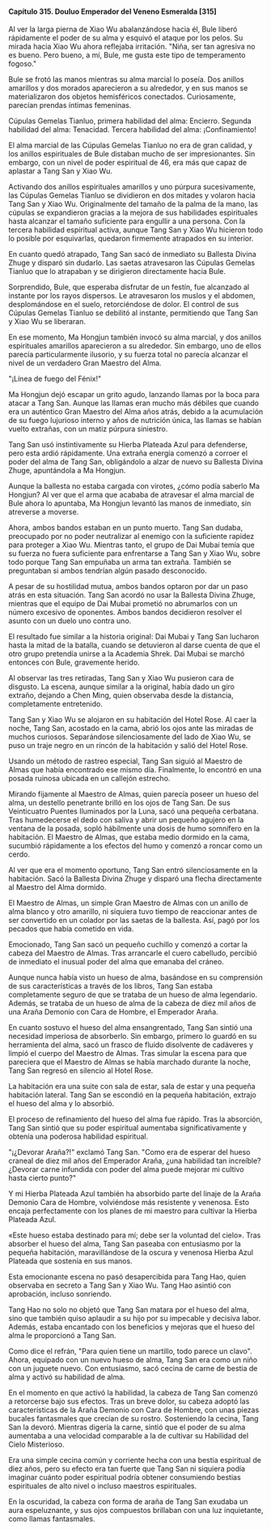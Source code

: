 
#### Capítulo 315. Douluo Emperador del Veneno Esmeralda [315]


Al ver la larga pierna de Xiao Wu abalanzándose hacia él, Bule liberó rápidamente el poder de su alma y esquivó el ataque por los pelos. Su mirada hacia Xiao Wu ahora reflejaba irritación. "Niña, ser tan agresiva no es bueno. Pero bueno, a mí, Bule, me gusta este tipo de temperamento fogoso."

Bule se frotó las manos mientras su alma marcial lo poseía. Dos anillos amarillos y dos morados aparecieron a su alrededor, y en sus manos se materializaron dos objetos hemisféricos conectados. Curiosamente, parecían prendas íntimas femeninas.

Cúpulas Gemelas Tianluo, primera habilidad del alma: Encierro. Segunda habilidad del alma: Tenacidad. Tercera habilidad del alma: ¡Confinamiento!

El alma marcial de las Cúpulas Gemelas Tianluo no era de gran calidad, y los anillos espirituales de Bule distaban mucho de ser impresionantes. Sin embargo, con un nivel de poder espiritual de 46, era más que capaz de aplastar a Tang San y Xiao Wu.

Activando dos anillos espirituales amarillos y uno púrpura sucesivamente, las Cúpulas Gemelas Tianluo se dividieron en dos mitades y volaron hacia Tang San y Xiao Wu. Originalmente del tamaño de la palma de la mano, las cúpulas se expandieron gracias a la mejora de sus habilidades espirituales hasta alcanzar el tamaño suficiente para engullir a una persona. Con la tercera habilidad espiritual activa, aunque Tang San y Xiao Wu hicieron todo lo posible por esquivarlas, quedaron firmemente atrapados en su interior.

En cuanto quedó atrapado, Tang San sacó de inmediato su Ballesta Divina Zhuge y disparó sin dudarlo. Las saetas atravesaron las Cúpulas Gemelas Tianluo que lo atrapaban y se dirigieron directamente hacia Bule.

Sorprendido, Bule, que esperaba disfrutar de un festín, fue alcanzado al instante por los rayos dispersos. Le atravesaron los muslos y el abdomen, desplomándose en el suelo, retorciéndose de dolor. El control de sus Cúpulas Gemelas Tianluo se debilitó al instante, permitiendo que Tang San y Xiao Wu se liberaran.

En ese momento, Ma Hongjun también invocó su alma marcial, y dos anillos espirituales amarillos aparecieron a su alrededor. Sin embargo, uno de ellos parecía particularmente ilusorio, y su fuerza total no parecía alcanzar el nivel de un verdadero Gran Maestro del Alma.

"¡Línea de fuego del Fénix!"

Ma Hongjun dejó escapar un grito agudo, lanzando llamas por la boca para atacar a Tang San. Aunque las llamas eran mucho más débiles que cuando era un auténtico Gran Maestro del Alma años atrás, debido a la acumulación de su fuego lujurioso interno y años de nutrición única, las llamas se habían vuelto extrañas, con un matiz púrpura siniestro.

Tang San usó instintivamente su Hierba Plateada Azul para defenderse, pero esta ardió rápidamente. Una extraña energía comenzó a corroer el poder del alma de Tang San, obligándolo a alzar de nuevo su Ballesta Divina Zhuge, apuntándola a Ma Hongjun.

Aunque la ballesta no estaba cargada con virotes, ¿cómo podía saberlo Ma Hongjun? Al ver que el arma que acababa de atravesar el alma marcial de Bule ahora lo apuntaba, Ma Hongjun levantó las manos de inmediato, sin atreverse a moverse.

Ahora, ambos bandos estaban en un punto muerto. Tang San dudaba, preocupado por no poder neutralizar al enemigo con la suficiente rapidez para proteger a Xiao Wu. Mientras tanto, el grupo de Dai Mubai temía que su fuerza no fuera suficiente para enfrentarse a Tang San y Xiao Wu, sobre todo porque Tang San empuñaba un arma tan extraña. También se preguntaban si ambos tendrían algún pasado desconocido.

A pesar de su hostilidad mutua, ambos bandos optaron por dar un paso atrás en esta situación. Tang San acordó no usar la Ballesta Divina Zhuge, mientras que el equipo de Dai Mubai prometió no abrumarlos con un número excesivo de oponentes. Ambos bandos decidieron resolver el asunto con un duelo uno contra uno.

El resultado fue similar a la historia original: Dai Mubai y Tang San lucharon hasta la mitad de la batalla, cuando se detuvieron al darse cuenta de que el otro grupo pretendía unirse a la Academia Shrek. Dai Mubai se marchó entonces con Bule, gravemente herido.

Al observar las tres retiradas, Tang San y Xiao Wu pusieron cara de disgusto. La escena, aunque similar a la original, había dado un giro extraño, dejando a Chen Ming, quien observaba desde la distancia, completamente entretenido.

Tang San y Xiao Wu se alojaron en su habitación del Hotel Rose. Al caer la noche, Tang San, acostado en la cama, abrió los ojos ante las miradas de muchos curiosos. Separándose silenciosamente del lado de Xiao Wu, se puso un traje negro en un rincón de la habitación y salió del Hotel Rose.

Usando un método de rastreo especial, Tang San siguió al Maestro de Almas que había encontrado ese mismo día. Finalmente, lo encontró en una posada ruinosa ubicada en un callejón estrecho.

Mirando fijamente al Maestro de Almas, quien parecía poseer un hueso del alma, un destello penetrante brilló en los ojos de Tang San. De sus Veinticuatro Puentes Iluminados por la Luna, sacó una pequeña cerbatana. Tras humedecerse el dedo con saliva y abrir un pequeño agujero en la ventana de la posada, sopló hábilmente una dosis de humo somnífero en la habitación. El Maestro de Almas, que estaba medio dormido en la cama, sucumbió rápidamente a los efectos del humo y comenzó a roncar como un cerdo.

Al ver que era el momento oportuno, Tang San entró silenciosamente en la habitación. Sacó la Ballesta Divina Zhuge y disparó una flecha directamente al Maestro del Alma dormido.

El Maestro de Almas, un simple Gran Maestro de Almas con un anillo de alma blanco y otro amarillo, ni siquiera tuvo tiempo de reaccionar antes de ser convertido en un colador por las saetas de la ballesta. Así, pagó por los pecados que había cometido en vida.

Emocionado, Tang San sacó un pequeño cuchillo y comenzó a cortar la cabeza del Maestro de Almas. Tras arrancarle el cuero cabelludo, percibió de inmediato el inusual poder del alma que emanaba del cráneo.

Aunque nunca había visto un hueso de alma, basándose en su comprensión de sus características a través de los libros, Tang San estaba completamente seguro de que se trataba de un hueso de alma legendario. Además, se trataba de un hueso de alma de la cabeza de diez mil años de una Araña Demonio con Cara de Hombre, el Emperador Araña.

En cuanto sostuvo el hueso del alma ensangrentado, Tang San sintió una necesidad imperiosa de absorberlo. Sin embargo, primero lo guardó en su herramienta del alma, sacó un frasco de fluido disolvente de cadáveres y limpió el cuerpo del Maestro de Almas. Tras simular la escena para que pareciera que el Maestro de Almas se había marchado durante la noche, Tang San regresó en silencio al Hotel Rose.

La habitación era una suite con sala de estar, sala de estar y una pequeña habitación lateral. Tang San se escondió en la pequeña habitación, extrajo el hueso del alma y lo absorbió.

El proceso de refinamiento del hueso del alma fue rápido. Tras la absorción, Tang San sintió que su poder espiritual aumentaba significativamente y obtenía una poderosa habilidad espiritual.

"¡¿Devorar Araña?!" exclamó Tang San. "Como era de esperar del hueso craneal de diez mil años del Emperador Araña, ¿una habilidad tan increíble? ¿Devorar carne infundida con poder del alma puede mejorar mi cultivo hasta cierto punto?"

Y mi Hierba Plateada Azul también ha absorbido parte del linaje de la Araña Demonio Cara de Hombre, volviéndose más resistente y venenosa. Esto encaja perfectamente con los planes de mi maestro para cultivar la Hierba Plateada Azul.

«Este hueso estaba destinado para mí; debe ser la voluntad del cielo». Tras absorber el hueso del alma, Tang San paseaba con entusiasmo por la pequeña habitación, maravillándose de la oscura y venenosa Hierba Azul Plateada que sostenía en sus manos.

Esta emocionante escena no pasó desapercibida para Tang Hao, quien observaba en secreto a Tang San y Xiao Wu. Tang Hao asintió con aprobación, incluso sonriendo.

Tang Hao no solo no objetó que Tang San matara por el hueso del alma, sino que también quiso aplaudir a su hijo por su impecable y decisiva labor. Además, estaba encantado con los beneficios y mejoras que el hueso del alma le proporcionó a Tang San.

Como dice el refrán, "Para quien tiene un martillo, todo parece un clavo". Ahora, equipado con un nuevo hueso de alma, Tang San era como un niño con un juguete nuevo. Con entusiasmo, sacó cecina de carne de bestia de alma y activó su habilidad de alma.

En el momento en que activó la habilidad, la cabeza de Tang San comenzó a retorcerse bajo sus efectos. Tras un breve dolor, su cabeza adoptó las características de la Araña Demonio con Cara de Hombre, con unas piezas bucales fantasmales que crecían de su rostro. Sosteniendo la cecina, Tang San la devoró. Mientras digería la carne, sintió que el poder de su alma aumentaba a una velocidad comparable a la de cultivar su Habilidad del Cielo Misterioso.

Era una simple cecina común y corriente hecha con una bestia espiritual de diez años, pero su efecto era tan fuerte que Tang San ni siquiera podía imaginar cuánto poder espiritual podría obtener consumiendo bestias espirituales de alto nivel o incluso maestros espirituales.

En la oscuridad, la cabeza con forma de araña de Tang San exudaba un aura espeluznante, y sus ojos compuestos brillaban con una luz inquietante, como llamas fantasmales.